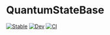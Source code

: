 # QuantumStateBase

[![Stable](https://img.shields.io/badge/docs-stable-blue.svg)](https://foldfelis-QO.github.io/QuantumStateBase.jl/stable)
[![Dev](https://img.shields.io/badge/docs-dev-blue.svg)](https://foldfelis-QO.github.io/QuantumStateBase.jl/dev)
[![CI](https://github.com/foldfelis-QO/QuantumStateBase.jl/actions/workflows/CI.yml/badge.svg)](https://github.com/foldfelis-QO/QuantumStateBase.jl/actions/workflows/CI.yml)
